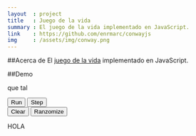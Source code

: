 ```yaml
---
layout  : project
title   : Juego de la vida
summary : El juego de la vida implementado en JavaScript.
link    : https://github.com/enrmarc/conwayjs
img     : /assets/img/conway.png
---
```


##Acerca de
El [juego de la vida][1] implementado en JavaScript.

##Demo
<link rel="stylesheet" type="text/css" href="/assets/conwayjs/css/style.css"/>
<script type="text/javascript" src="/assets/conwayjs/js/GOL.js"></script>
<script type="text/javascript" src="/assets/conwayjs/js/Grid.js"></script>
<script type="text/javascript" src="/assets/conwayjs/js/Cell.js"></script>
<canvas id="canvas" width="400" height="400"></canvas>
<p>que  tal</p>
<div class="btn-group">
  <div class="buttons-left">
    <button id="run" class="ui-button ui-widget ui-state-default ui-corner-all ui-button-text-only" role="button" >
      <span class="ui-button-text">Run</span>
    </button>
    <button id="step" class="ui-button ui-widget ui-state-default ui-corner-all ui-button-text-only" role="button" >
      <span class="ui-button-text">Step</span>
    </button>
  </div>
  <div class="buttons-middle">
    <div id="slider" class="ui-slider ui-slider-horizontal ui-widget ui-widget-content ui-corner-all">
       <a class="ui-slider-handle ui-state-default ui-corner-all" href="#"></a>
    </div>
  </div>
  <div class="buttons-right">
     <button id="clear" class="ui-button ui-widget ui-state-default ui-corner-all ui-button-text-only" role="button" >
       <span class="ui-button-text">Clear</span>
     </button>
     <button id="randomize" class="ui-button ui-widget ui-state-default ui-corner-all ui-button-text-only" role="button" >
       <span class="ui-button-text">Ranzomize</span>
     </button>
   </div>
   <p>HOLA</p>
</div>

[1]: http://en.wikipedia.org/wiki/Conway's_Game_of_Life 
